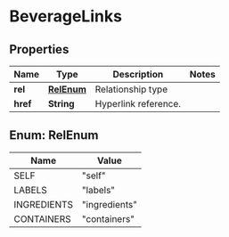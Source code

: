 

# BeverageLinks

## Properties

Name | Type | Description | Notes
------------ | ------------- | ------------- | -------------
**rel** | [**RelEnum**](#RelEnum) | Relationship type | 
**href** | **String** | Hyperlink reference. | 



## Enum: RelEnum

Name | Value
---- | -----
SELF | &quot;self&quot;
LABELS | &quot;labels&quot;
INGREDIENTS | &quot;ingredients&quot;
CONTAINERS | &quot;containers&quot;



